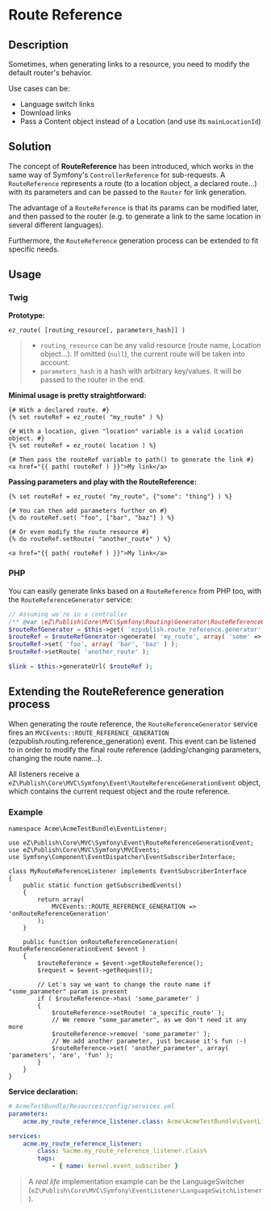 # Route Reference

## Description
Sometimes, when generating links to a resource, you need to modify the default router's behavior.

Use cases can be:
* Language switch links
* Download links
* Pass a Content object instead of a Location (and use its `mainLocationId`)

## Solution
The concept of **RouteReference** has been introduced, which works in the same way of Symfony's `ControllerReference`
for sub-requests. A `RouteReference` represents a route (to a location object, a declared route...)
with its parameters and can be passed to the `Router` for link generation.

The advantage of a `RouteReference` is that its params can be modified later, and then passed to the router
(e.g. to generate a link to the same location in several different languages).

Furthermore, the `RouteReference` generation process can be extended to fit specific needs.

## Usage
### Twig
**Prototype:**

```
ez_route( [routing_resource[, parameters_hash]] )
```

> * `routing_resource` can be any valid resource (route name, Location object...).
>   If omitted (`null`), the current route will be taken into account.
> * `parameters_hash` is a hash with arbitrary key/values. It will be passed to the router in the end.

**Minimal usage is pretty straightforward:**

```jinja
{# With a declared route. #}
{% set routeRef = ez_route( "my_route" ) %}

{# With a location, given "location" variable is a valid Location object. #}
{% set routeRef = ez_route( location ) %}

{# Then pass the routeRef variable to path() to generate the link #}
<a href="{{ path( routeRef ) }}">My link</a>
```

**Passing parameters and play with the RouteReference:**

```jinja
{% set routeRef = ez_route( "my_route", {"some": "thing"} ) %}

{# You can then add parameters further on #}
{% do routeRef.set( "foo", ["bar", "baz"] ) %}

{# Or even modify the route resource #}
{% do routeRef.setRoute( "another_route" ) %}

<a href="{{ path( routeRef ) }}">My link</a>
```

### PHP
You can easily generate links based on a `RouteReference` from PHP too, with the `RouteReferenceGenerator` service:

```php
// Assuming we're in a controller
/** @var \eZ\Publish\Core\MVC\Symfony\Routing\Generator\RouteReferenceGeneratorInterface $routeRefGenerator */
$routeRefGenerator = $this->get( 'ezpublish.route_reference.generator' );
$routeRef = $routeRefGenerator->generate( 'my_route', array( 'some' => 'thing' );
$routeRef->set( 'foo', array( 'bar', 'baz' ) );
$routeRef->setRoute( 'another_route' );

$link = $this->generateUrl( $routeRef );
```

## Extending the RouteReference generation process
When generating the route reference, the `RouteReferenceGenerator` service fires an `MVCEvents::ROUTE_REFERENCE_GENERATION`
(ezpublish.routing.reference_generation) event. This event can be listened to in order to modify the final route reference
(adding/changing parameters, changing the route name...).

All listeners receive a `eZ\Publish\Core\MVC\Symfony\Event\RouteReferenceGenerationEvent` object, which contains the
current request object and the route reference.

### Example
```
namespace Acme\AcmeTestBundle\EventListener;

use eZ\Publish\Core\MVC\Symfony\Event\RouteReferenceGenerationEvent;
use eZ\Publish\Core\MVC\Symfony\MVCEvents;
use Symfony\Component\EventDispatcher\EventSubscriberInterface;

class MyRouteReferenceListener implements EventSubscriberInterface
{
    public static function getSubscribedEvents()
    {
        return array(
            MVCEvents::ROUTE_REFERENCE_GENERATION => 'onRouteReferenceGeneration'
        );
    }

    public function onRouteReferenceGeneration( RouteReferenceGenerationEvent $event )
    {
        $routeReference = $event->getRouteReference();
        $request = $event->getRequest();

        // Let's say we want to change the route name if "some_parameter" param is present
        if ( $routeReference->has( 'some_parameter' )
        {
            $routeReference->setRoute( 'a_specific_route' );
            // We remove "some_parameter", as we don't need it any more
            $routeReference->remove( 'some_parameter' );
            // We add another parameter, just because it's fun :-)
            $routeReference->set( 'another_parameter', array( 'parameters', 'are', 'fun' );
        }
    }
}
```

**Service declaration:**

```yaml
# AcmeTestBundle/Resources/config/services.yml
parameters:
    acme.my_route_reference_listener.class: Acme\AcmeTestBundle\EventListener\MyRouteReferenceListener

services:
    acme.my_route_reference_listener:
        class: %acme.my_route_reference_listener.class%
        tags:
            - { name: kernel.event_subscriber }
```

> A *real life* implementation example can be the LanguageSwitcher (`eZ\Publish\Core\MVC\Symfony\EventListener\LanguageSwitchListener`).
